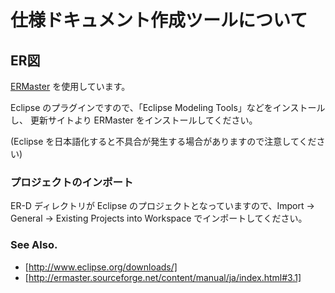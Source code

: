 仕様ドキュメント作成ツールについて
==================================

## ER図

[ERMaster](http://ermaster.sourceforge.net/index_ja.html) を使用しています。

Eclipse のプラグインですので、「Eclipse Modeling Tools」などをインストールし、 更新サイトより ERMaster をインストールしてください。

(Eclipse を日本語化すると不具合が発生する場合がありますので注意してください)

### プロジェクトのインポート

ER-D ディレクトリが Eclipse のプロジェクトとなっていますので、Import -> General -> Existing Projects into Workspace でインポートしてください。

### See Also.

* [http://www.eclipse.org/downloads/]
* [http://ermaster.sourceforge.net/content/manual/ja/index.html#3.1]

